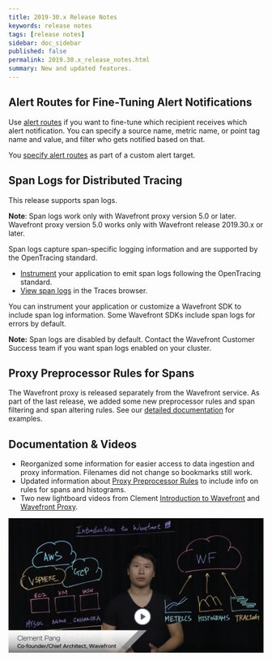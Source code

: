 ```yaml
---
title: 2019-30.x Release Notes
keywords: release notes
tags: [release notes]
sidebar: doc_sidebar
published: false
permalink: 2019.30.x_release_notes.html
summary: New and updated features.
---
```



## Alert Routes for Fine-Tuning Alert Notifications

Use [alert routes](webhooks_alert_notification.html#add-custom-alert-routes) if you want to fine-tune which recipient receives which alert notification. You can specify a source name, metric name, or point tag name and value, and filter who gets notified based on that.

You [specify alert routes](webhooks_alert_notification.html#alert_route) as part of a custom alert target.

## Span Logs for Distributed Tracing

This release supports span logs.

**Note**: Span logs work only with Wavefront proxy version 5.0 or later. Wavefront proxy version 5.0 works only with Wavefront release 2019.30.x or later.

Span logs capture span-specific logging information and are supported by the OpenTracing standard.

* [Instrument](tracing_instrumenting_frameworks.html#instrumentation-for-span-logs) your application to emit span logs following the OpenTracing standard.
* [View span logs](tracing_ui_overview.html#drill-down-into-spans-and-view-metrics-and-span-logs) in the Traces browser.

You can instrument your application or customize a Wavefront SDK to include span log information. Some Wavefront SDKs include span logs for errors by default.

**Note:** Span logs are disabled by default. Contact the Wavefront Customer Success team if you want span logs enabled on your cluster.

## Proxy Preprocessor Rules for Spans

The Wavefront proxy is released separately from the Wavefront service. As part of the last release, we added some new preprocessor rules and span filtering and span altering rules. See our [detailed documentation](proxies_preprocessor_rules.html) for examples.

## Documentation & Videos

* Reorganized some information for easier access to data ingestion and proxy information. Filenames did not change so bookmarks still work.
* Updated information about [Proxy Preprocessor Rules](proxies_preprocessor_rules.html) to include info on rules for spans and histograms.
* Two new lightboard videos from Clement [Introduction to Wavefront](https://youtu.be/90mw6Vcmlt4) and [Wavefront Proxy](https://youtu.be/Lrm8UuxrsqA).

<p><a href="https://youtu.be/90mw6Vcmlt4" target="_blank"><img src="/images/v_intro_clement.png" style="width: 700px;" alt="Wavefront intro video"/></a>
</p>
